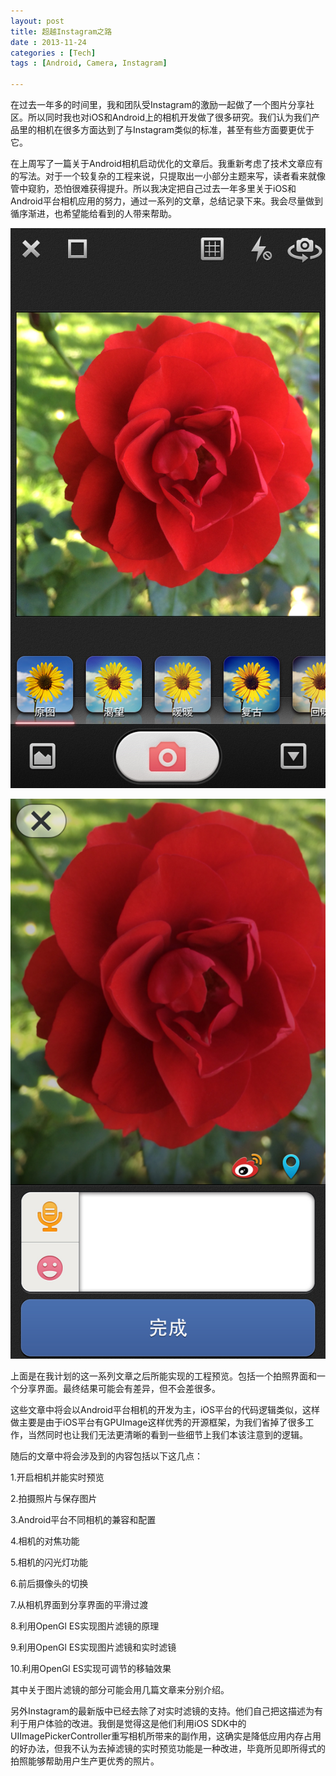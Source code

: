 ```yaml
---
layout: post
title: 超越Instagram之路
date : 2013-11-24
categories : [Tech]
tags : [Android, Camera, Instagram]

---
```

在过去一年多的时间里，我和团队受Instagram的激励一起做了一个图片分享社区。所以同时我也对iOS和Android上的相机开发做了很多研究。我们认为我们产品里的相机在很多方面达到了与Instagram类似的标准，甚至有些方面要更优于它。

<!-- more -->

在上周写了一篇关于Android相机启动优化的文章后。我重新考虑了技术文章应有的写法。对于一个较复杂的工程来说，只提取出一小部分主题来写，读者看来就像管中窥豹，恐怕很难获得提升。所以我决定把自己过去一年多里关于iOS和Android平台相机应用的努力，通过一系列的文章，总结记录下来。我会尽量做到循序渐进，也希望能给看到的人带来帮助。

![](/images/way-beyond-instagram-preview-and-outline/1.jpg)

![](/images/way-beyond-instagram-preview-and-outline/2.jpg)

上面是在我计划的这一系列文章之后所能实现的工程预览。包括一个拍照界面和一个分享界面。最终结果可能会有差异，但不会差很多。

这些文章中将会以Android平台相机的开发为主，iOS平台的代码逻辑类似，这样做主要是由于iOS平台有GPUImage这样优秀的开源框架，为我们省掉了很多工作，当然同时也让我们无法更清晰的看到一些细节上我们本该注意到的逻辑。

随后的文章中将会涉及到的内容包括以下这几点：

1.开启相机并能实时预览

2.拍摄照片与保存图片

3.Android平台不同相机的兼容和配置

4.相机的对焦功能

5.相机的闪光灯功能

6.前后摄像头的切换

7.从相机界面到分享界面的平滑过渡

8.利用OpenGl ES实现图片滤镜的原理

9.利用OpenGl ES实现图片滤镜和实时滤镜

10.利用OpenGl ES实现可调节的移轴效果

其中关于图片滤镜的部分可能会用几篇文章来分别介绍。

另外Instagram的最新版中已经去除了对实时滤镜的支持。他们自己把这描述为有利于用户体验的改进。我倒是觉得这是他们利用iOS SDK中的UIImagePickerController重写相机所带来的副作用，这确实是降低应用内存占用的好办法，但我不认为去掉滤镜的实时预览功能是一种改进，毕竟所见即所得式的拍照能够帮助用户生产更优秀的照片。